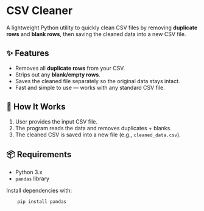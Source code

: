 # CSV Cleaner

A lightweight Python utility to quickly clean CSV files by removing **duplicate rows** and **blank rows**, then saving the cleaned data into a new CSV file.  

## ✨ Features
- Removes all **duplicate rows** from your CSV.  
- Strips out any **blank/empty rows**.  
- Saves the cleaned file separately so the original data stays intact.  
- Fast and simple to use — works with any standard CSV file.  

## 🚀 How It Works
1. User provides the input CSV file.  
2. The program reads the data and removes duplicates + blanks.  
3. The cleaned CSV is saved into a new file (e.g., `cleaned_data.csv`).  

## 📦 Requirements
- Python 3.x  
- `pandas` library  

Install dependencies with:
```bash
    pip install pandas
